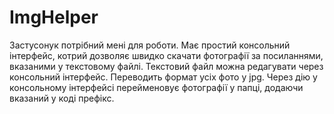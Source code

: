 # ImgHelper
Застусонук потрібний мені для роботи. Має простий консольний інтерфейс, котрий дозволяє швидко скачати фотографії за посиланнями, вказаними у текстовому файлі. Текстовий файл можна редагувати через консольний інтерфейс. Переводить формат усіх фото у jpg. Через дію у консольному інтерфейсі перейменовує фотографії у папці, додаючи вказаний у коді префікс. 
